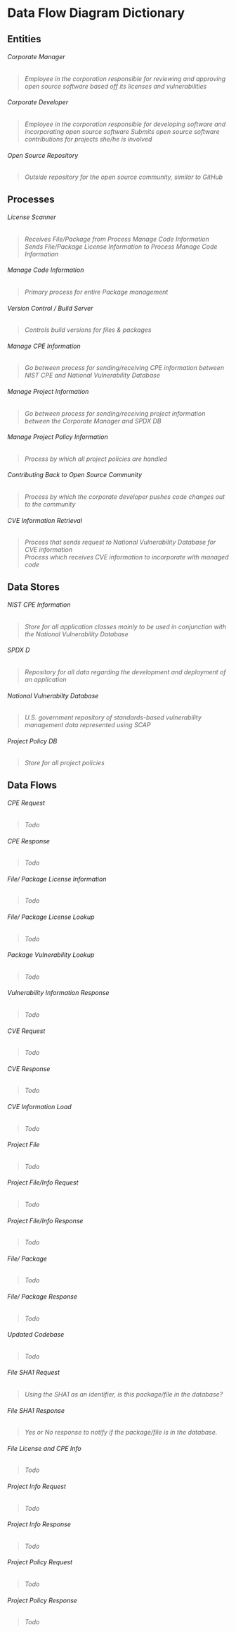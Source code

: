 # Data Flow Diagram Dictionary

## Entities
###### Corporate Manager
> *Employee in the corporation responsible for reviewing and approving open source software based off its licenses and vulnerabilities*

###### Corporate Developer
> *Employee in the corporation responsible for developing software and incorporating open source software*
> *Submits open source software contributions for projects she/he is involved*

###### Open Source Repository
> *Outside repository for the open source community, similar to GitHub*

## Processes
###### License Scanner  
>*Receives File/Package from Process Manage Code Information*  
>*Sends File/Package License Information to Process Manage Code Information*  

###### Manage Code Information  
>*Primary process for entire Package management*

###### Version Control / Build Server
>*Controls build versions for files & packages*

###### Manage CPE Information
>*Go between process for sending/receiving CPE information between NIST CPE and National Vulnerability Database*

###### Manage Project Information
>*Go between process for sending/receiving project information between the Corporate Manager and SPDX DB*  

###### Manage Project Policy Information
>*Process by which all project policies are handled*

###### Contributing Back to Open Source Community
>*Process by which the corporate developer pushes code changes out to the community*

###### CVE Information Retrieval
>*Process that sends request to National Vulnerability Database for CVE information*  
>*Process which receives CVE information to incorporate with managed code*

## Data Stores  
###### NIST CPE Information  
>*Store for all application classes mainly to be used in conjunction with the National Vulnerability Database*

###### SPDX D
>*Repository for all data regarding the development and deployment of an application*

###### National Vulnerabilty Database
>*U.S. government repository of standards-based vulnerability management data represented using SCAP*

###### Project Policy DB
>*Store for all project policies*

## Data Flows  

###### CPE Request
>*Todo*

###### CPE Response
>*Todo*

###### File/ Package License Information
>*Todo*

###### File/ Package License Lookup
>*Todo*

###### Package Vulnerability Lookup
>*Todo*

###### Vulnerability Information Response
>*Todo*

###### CVE Request
>*Todo*

###### CVE Response
>*Todo*

###### CVE Information Load
>*Todo*

###### Project File
>*Todo*

###### Project File/Info Request
>*Todo*

###### Project File/Info Response
>*Todo*

###### File/ Package
>*Todo*

###### File/ Package Response
>*Todo*

###### Updated Codebase
>*Todo*

###### File SHA1 Request
>*Using the SHA1 as an identifier, is this package/file in the database?*

###### File SHA1 Response
>*Yes or No response to notify if the package/file is in the database.*

###### File License and CPE Info
>*Todo*

###### Project Info Request
>*Todo*

###### Project Info Response
>*Todo*

###### Project Policy Request
>*Todo*

###### Project Policy Response
>*Todo*
